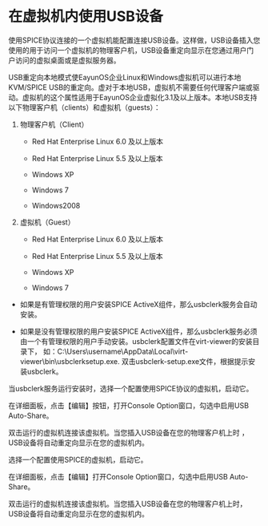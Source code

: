 # 在虚拟机内使用USB设备

使用SPICE协议连接的一个虚拟机能配置连接USB设备。这样做，USB设备插入您使用的用于访问一个虚拟机的物理客户机，USB设备重定向显示在您通过用户门户访问的虚拟桌面或是虚拟服务器。

USB重定向本地模式使EayunOS企业Linux和Windows虚拟机可以进行本地KVM/SPICE
USB的重定向。虚对于本地USB，虚拟机不需要任何代理客户端或驱动。虚拟机的这个属性适用于EayunOS企业虚拟化3.1及以上版本。本地USB支持以下物理客户机（clients）和虚拟机（guests）：

1.  物理客户机（Client）

    -   Red Hat Enterprise Linux 6.0 及以上版本

    -   Red Hat Enterprise Linux 5.5 及以上版本

    -   Windows XP

    -   Windows 7

    -   Windows2008

2.  虚拟机（Guest）

    -   Red Hat Enterprise Linux 6.0 及以上版本

    -   Red Hat Enterprise Linux 5.5 及以上版本

    -   Windows XP

    -   Windows 7

-   如果是有管理权限的用户安装SPICE
    ActiveX组件，那么usbclerk服务会自动安装。

-   如果是没有管理权限的用户安装SPICE
    ActiveX组件，那么usbclerk服务必须由一个有管理权限的用户手动安装。usbclerk配置文件在virt-viewer的安装目录下，
    如：C:\\Users\\username\\AppData\\Local\\virt-viewer\\bin\\usbclerksetup.exe.
    双击usbclerk-setup.exe文件，根据提示安装usbclerk。

当usbclerk服务运行安装时，选择一个配置使用SPICE协议的虚拟机，启动它。

在详细面板，点击【编辑】按钮，打开Console Option窗口，勾选中启用USB
Auto-Share。

双击运行的虚拟机连接该虚拟机。当您插入USB设备在您的物理客户机上时
，USB设备将自动重定向显示在您的虚拟机内。

选择一个配置使用SPICE的虚拟机，启动它。

在详细面板，点击【编辑】打开Console Option窗口，勾选中启用USB
Auto-Share。

双击运行的虚拟机连接该虚拟机。当您插入USB设备在您的物理客户机上时，USB设备将自动重定向显示在您的虚拟机内。

